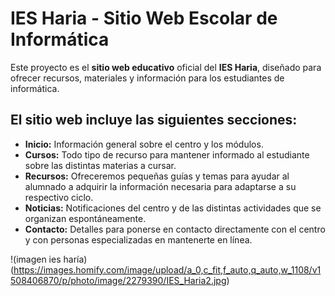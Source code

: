 # **IES Haria - Sitio Web Escolar de Informática**

Este proyecto es el **sitio web educativo** oficial del **IES Haria**, diseñado para ofrecer recursos, materiales y información para los estudiantes de informática.

## El sitio web incluye las siguientes secciones:
- **Inicio:** Información general sobre el centro y los módulos.
- **Cursos:** Todo tipo de recurso para mantener informado al estudiante sobre las distintas materias a cursar.
- **Recursos:** Ofreceremos pequeñas guías y temas para ayudar al alumnado a adquirir la información necesaria para adaptarse a su respectivo ciclo.
- **Noticias:** Notificaciones del centro y de las distintas actividades que se organizan espontáneamente.
- **Contacto:** Detalles para ponerse en contacto directamente con el centro y con personas especializadas en mantenerte en línea.

!(imagen ies haría)(https://images.homify.com/image/upload/a_0,c_fit,f_auto,q_auto,w_1108/v1508406870/p/photo/image/2279390/IES_Haria2.jpg)
